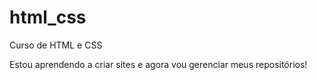 # html_css
 Curso de HTML e CSS
 
 Estou aprendendo a criar sites e agora vou gerenciar meus repositórios!
